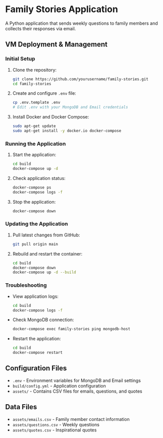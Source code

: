 # Family Stories Application

A Python application that sends weekly questions to family members and collects their responses via email.

## VM Deployment & Management

### Initial Setup
1. Clone the repository:
   ```bash
   git clone https://github.com/yourusername/family-stories.git
   cd family-stories
   ```

2. Create and configure `.env` file:
   ```bash
   cp .env.template .env
   # Edit .env with your MongoDB and Email credentials
   ```

3. Install Docker and Docker Compose:
   ```bash
   sudo apt-get update
   sudo apt-get install -y docker.io docker-compose
   ```

### Running the Application
1. Start the application:
   ```bash
   cd build
   docker-compose up -d
   ```

2. Check application status:
   ```bash
   docker-compose ps
   docker-compose logs -f
   ```

3. Stop the application:
   ```bash
   docker-compose down
   ```

### Updating the Application
1. Pull latest changes from GitHub:
   ```bash
   git pull origin main
   ```

2. Rebuild and restart the container:
   ```bash
   cd build
   docker-compose down
   docker-compose up -d --build
   ```

### Troubleshooting
- View application logs:
  ```bash
  cd build
  docker-compose logs -f
  ```

- Check MongoDB connection:
  ```bash
  docker-compose exec family-stories ping mongodb-host
  ```

- Restart the application:
  ```bash
  cd build
  docker-compose restart
  ```

## Configuration Files
- `.env` - Environment variables for MongoDB and Email settings
- `build/config.yml` - Application configuration
- `assets/` - Contains CSV files for emails, questions, and quotes

## Data Files
- `assets/emails.csv` - Family member contact information
- `assets/questions.csv` - Weekly questions
- `assets/quotes.csv` - Inspirational quotes 